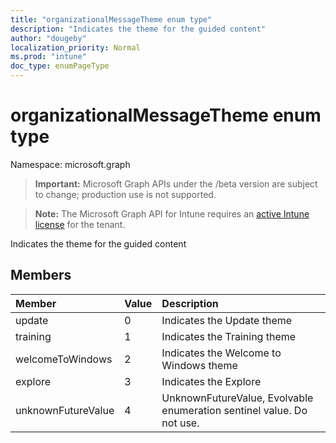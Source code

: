 ```yaml
---
title: "organizationalMessageTheme enum type"
description: "Indicates the theme for the guided content"
author: "dougeby"
localization_priority: Normal
ms.prod: "intune"
doc_type: enumPageType
---
```


# organizationalMessageTheme enum type

Namespace: microsoft.graph

> **Important:** Microsoft Graph APIs under the /beta version are subject to change; production use is not supported.

> **Note:** The Microsoft Graph API for Intune requires an [active Intune license](https://go.microsoft.com/fwlink/?linkid=839381) for the tenant.

Indicates the theme for the guided content

## Members
|Member|Value|Description|
|:---|:---|:---|
|update|0|Indicates the Update theme|
|training|1|Indicates the Training theme|
|welcomeToWindows|2|Indicates the Welcome to Windows theme|
|explore|3|Indicates the Explore|
|unknownFutureValue|4|UnknownFutureValue, Evolvable enumeration sentinel value. Do not use.|





